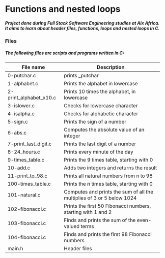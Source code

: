 # Functions and nested loops
##### Project done during Full Stack Software Engineering studies at Alx Africa. It aims to learn about header files, functions, loops and nested loops in C.

### Files

##### The following files are scripts and programs written in C:

| File name	| Description |
| --- | ---|
| 0-putchar.c | prints _putchar |
| 1-alphabet.c |	Prints the alphabet in lowercase |
| 2-print_alphabet_x10.c |	Prints 10 times the alphabet, in lowercase |
| 3-islower.c |	Checks for lowercase character |
| 4-isalpha.c	| Checks for alphabetic character |
| 5-sign.c	| Prints the sign of a number |
| 6-abs.c	| Computes the absolute value of an integer |
| 7-print_last_digit.c |	Prints the last digit of a number |
| 8-24_hours.c	| Prints every minute of the day |
| 9-times_table.c	| Prints the 9 times table, starting with 0 |
| 10-add.c	| Adds two integers and returns the result |
| 11-print_to_98.c |	Prints all natural numbers from n to 98 |
| 100-times_table.c	| Prints the n times table, starting with 0 |
| 101-natural.c	| Computes and prints the sum of all the multiplies of 3 or 5 below 1024 |
| 102-fibonacci.c	| Prints the first 50 Fibonacci numbers, starting with 1 and 2 |
| 103-fibonacci.c	| Finds and prints the sum of the even-valued terms |
| 104-fibonacci.c	| Finds and prints the first 98 Fibonacci numbers |
| main.h | Header files |

